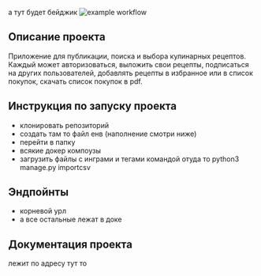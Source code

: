 а тут будет бейджик
![example workflow](https://github.com/kasaress/foodgram-project-react/actions/workflows/main.yml/badge.svg)

## Описание проекта
Приложение для публикации, поиска и выбора кулинарных рецептов. Каждый может авторизоваться, выложить свои рецепты, подписаться на других пользователей, добавлять 
рецепты в избранное или в список покупок, скачать список покупок в pdf.

## Инструкция по запуску проекта
- клонировать репозиторий
- создать там то файл енв (наполнение смотри ниже)
- перейти в папку
- всякие докер компоузы 
- загрузить файлы с инграми и тегами командой отуда то python3 manage.py importcsv
## Эндпойнты
- корневой урл
- а все остальные лежат в доке 

## Документация проекта
лежит по адресу тут то

